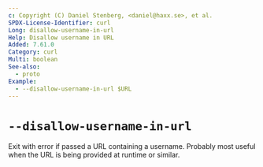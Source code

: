 ```yaml
---
c: Copyright (C) Daniel Stenberg, <daniel@haxx.se>, et al.
SPDX-License-Identifier: curl
Long: disallow-username-in-url
Help: Disallow username in URL
Added: 7.61.0
Category: curl
Multi: boolean
See-also:
  - proto
Example:
  - --disallow-username-in-url $URL
---
```


# `--disallow-username-in-url`

Exit with error if passed a URL containing a username. Probably most useful
when the URL is being provided at runtime or similar.
